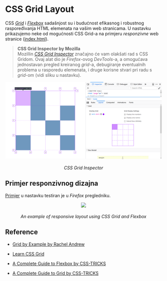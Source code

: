 # CSS Grid Layout

CSS _[Grid](https://www.mozilla.org/en-US/developer/css-grid/)_ i _[Flexbox](https://css-tricks.com/snippets/css/a-guide-to-flexbox/)_ sadašnjost su i budućnost efikasnog i robustnog raspoređivanja HTML elemenata na vašim web stranicama. U nastavku prikazujemo neke od mogućnosti CSS Grid-a na primjeru _responzivne_ web stranice ([index.html](index.html)).

> **CSS Grid Inspector by Mozilla**  
> Mozillin _[CSS Grid Inspector](https://developer.mozilla.org/en-US/docs/Tools/Page_Inspector/How_to/Examine_grid_layouts)_ značajno će vam olakšati rad s CSS Gridom. Ovaj alat dio je _Firefox_-ovog _DevTools_-a, a omogućava jednostavan pregled kreiranog _grid_-a, debugiranje eventualnih problema u rasporedu elemenata, i druge korisne stvari pri radu s _grid_-om (vidi sliku u nastavku).

<!-- markdownlint-disable MD033 -->
<p align="center">
    <img src="../img/grid_inspector.png" width="auto" height="auto"/>
    <br><br>
    <em>CSS Grid Inspector</em>
</p>

## Primjer responzivnog dizajna

[Primjer](index.html) u nastavku testiran je u _Firefox_ pregledniku.

<p align="center">
    <img src="../img/grid_based_responsive_layout.gif" width="auto" height="auto"/>
    <br><br>
    <em>An example of responsive layout using CSS Grid and Flexbox</em>
</p>

## Reference

- [Grid by Example by Rachel Andrew](https://gridbyexample.com)

- [Learn CSS Grid](https://learncssgrid.com/)

- [A Complete Guide to Flexbox by CSS-TRICKS](https://css-tricks.com/snippets/css/a-guide-to-flexbox/)

- [A Complete Guide to Grid by CSS-TRICKS](https://css-tricks.com/snippets/css/complete-guide-grid/)
